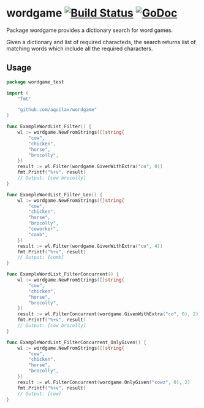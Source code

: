 # wordgame [![Build Status](https://travis-ci.org/aquilax/wordgame.svg?branch=master)](https://travis-ci.org/aquilax/wordgame) [![GoDoc](https://godoc.org/github.com/aquilax/wordgame?status.svg)](https://godoc.org/github.com/aquilax/wordgame)

Package wordgame provides a dictionary search for word games.

Given a dictionary and list of required characteds, the search returns
list of matching words which include all the required characters.

## Usage

```go
package wordgame_test

import (
	"fmt"

	"github.com/aquilax/wordgame"
)

func ExampleWordList_Filter() {
	wl := wordgame.NewFromStrings([]string{
		"cow",
		"chicken",
		"horse",
		"brocolly",
	})
	result := wl.Filter(wordgame.GivenWithExtra("co", 0))
	fmt.Printf("%+v", result)
	// Output: [cow brocolly]
}

func ExampleWordList_Filter_Len() {
	wl := wordgame.NewFromStrings([]string{
		"cow",
		"chicken",
		"horse",
		"brocolly",
		"coworker",
		"comb",
	})
	result := wl.Filter(wordgame.GivenWithExtra("co", 4))
	fmt.Printf("%+v", result)
	// Output: [comb]
}

func ExampleWordList_FilterConcurrent() {
	wl := wordgame.NewFromStrings([]string{
		"cow",
		"chicken",
		"horse",
		"brocolly",
	})
	result := wl.FilterConcurrent(wordgame.GivenWithExtra("co", 0), 2)
	fmt.Printf("%+v", result)
	// Output: [cow brocolly]
}

func ExampleWordList_FilterConcurrent_OnlyGiven() {
	wl := wordgame.NewFromStrings([]string{
		"cow",
		"chicken",
		"horse",
		"brocolly",
	})
	result := wl.FilterConcurrent(wordgame.OnlyGiven("cowz", 0), 2)
	fmt.Printf("%+v", result)
	// Output: [cow]
}
```
